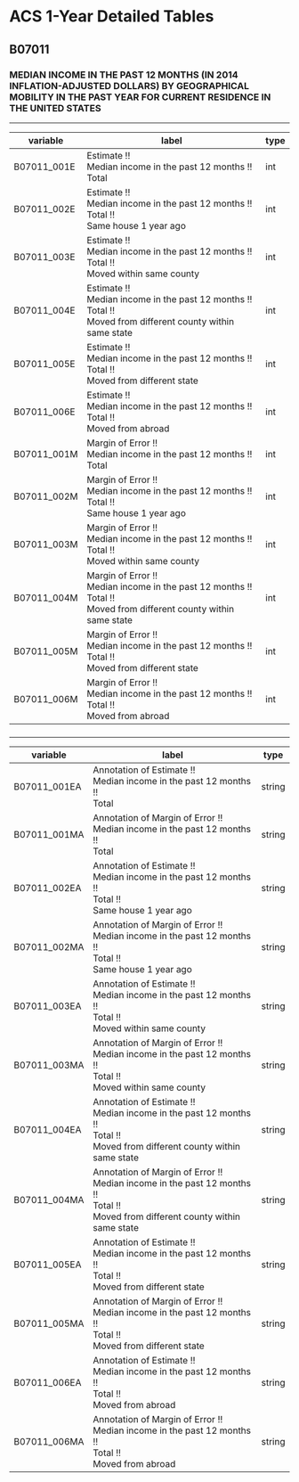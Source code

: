 # ACS 1-Year Detailed Tables

## B07011

### MEDIAN INCOME IN THE PAST 12 MONTHS (IN 2014 INFLATION-ADJUSTED DOLLARS) BY GEOGRAPHICAL MOBILITY IN THE PAST YEAR FOR CURRENT RESIDENCE IN THE UNITED STATES

___

| variable | label | type |
| ----- | ----- | ----- |
| B07011_001E | Estimate !!<br>Median income in the past 12 months !!<br>Total | int |
| B07011_002E | Estimate !!<br>Median income in the past 12 months !!<br>Total !!<br>Same house 1 year ago | int |
| B07011_003E | Estimate !!<br>Median income in the past 12 months !!<br>Total !!<br>Moved within same county | int |
| B07011_004E | Estimate !!<br>Median income in the past 12 months !!<br>Total !!<br>Moved from different county within same state | int |
| B07011_005E | Estimate !!<br>Median income in the past 12 months !!<br>Total !!<br>Moved from different state | int |
| B07011_006E | Estimate !!<br>Median income in the past 12 months !!<br>Total !!<br>Moved from abroad | int |
| B07011_001M | Margin of Error !!<br>Median income in the past 12 months !!<br>Total | int |
| B07011_002M | Margin of Error !!<br>Median income in the past 12 months !!<br>Total !!<br>Same house 1 year ago | int |
| B07011_003M | Margin of Error !!<br>Median income in the past 12 months !!<br>Total !!<br>Moved within same county | int |
| B07011_004M | Margin of Error !!<br>Median income in the past 12 months !!<br>Total !!<br>Moved from different county within same state | int |
| B07011_005M | Margin of Error !!<br>Median income in the past 12 months !!<br>Total !!<br>Moved from different state | int |
| B07011_006M | Margin of Error !!<br>Median income in the past 12 months !!<br>Total !!<br>Moved from abroad | int |
### 

___

| variable | label | type |
| ----- | ----- | ----- |
| B07011_001EA | Annotation of Estimate !!<br>Median income in the past 12 months !!<br>Total | string |
| B07011_001MA | Annotation of Margin of Error !!<br>Median income in the past 12 months !!<br>Total | string |
| B07011_002EA | Annotation of Estimate !!<br>Median income in the past 12 months !!<br>Total !!<br>Same house 1 year ago | string |
| B07011_002MA | Annotation of Margin of Error !!<br>Median income in the past 12 months !!<br>Total !!<br>Same house 1 year ago | string |
| B07011_003EA | Annotation of Estimate !!<br>Median income in the past 12 months !!<br>Total !!<br>Moved within same county | string |
| B07011_003MA | Annotation of Margin of Error !!<br>Median income in the past 12 months !!<br>Total !!<br>Moved within same county | string |
| B07011_004EA | Annotation of Estimate !!<br>Median income in the past 12 months !!<br>Total !!<br>Moved from different county within same state | string |
| B07011_004MA | Annotation of Margin of Error !!<br>Median income in the past 12 months !!<br>Total !!<br>Moved from different county within same state | string |
| B07011_005EA | Annotation of Estimate !!<br>Median income in the past 12 months !!<br>Total !!<br>Moved from different state | string |
| B07011_005MA | Annotation of Margin of Error !!<br>Median income in the past 12 months !!<br>Total !!<br>Moved from different state | string |
| B07011_006EA | Annotation of Estimate !!<br>Median income in the past 12 months !!<br>Total !!<br>Moved from abroad | string |
| B07011_006MA | Annotation of Margin of Error !!<br>Median income in the past 12 months !!<br>Total !!<br>Moved from abroad | string |

